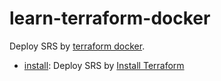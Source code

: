 # learn-terraform-docker

Deploy SRS by [terraform docker](https://learn.hashicorp.com/tutorials/terraform/infrastructure-as-code?in=terraform/docker-get-started).

* [install](install): Deploy SRS by [Install Terraform](https://learn.hashicorp.com/tutorials/terraform/install-cli?in=terraform/docker-get-started)

